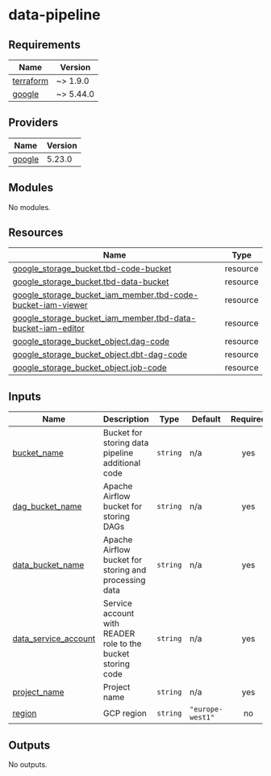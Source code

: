 # data-pipeline

<!-- BEGINNING OF PRE-COMMIT-TERRAFORM DOCS HOOK -->
## Requirements

| Name | Version |
|------|---------|
| <a name="requirement_terraform"></a> [terraform](#requirement\_terraform) | ~> 1.9.0 |
| <a name="requirement_google"></a> [google](#requirement\_google) | ~> 5.44.0 |

## Providers

| Name | Version |
|------|---------|
| <a name="provider_google"></a> [google](#provider\_google) | 5.23.0 |

## Modules

No modules.

## Resources

| Name | Type |
|------|------|
| [google_storage_bucket.tbd-code-bucket](https://registry.terraform.io/providers/hashicorp/google/latest/docs/resources/storage_bucket) | resource |
| [google_storage_bucket.tbd-data-bucket](https://registry.terraform.io/providers/hashicorp/google/latest/docs/resources/storage_bucket) | resource |
| [google_storage_bucket_iam_member.tbd-code-bucket-iam-viewer](https://registry.terraform.io/providers/hashicorp/google/latest/docs/resources/storage_bucket_iam_member) | resource |
| [google_storage_bucket_iam_member.tbd-data-bucket-iam-editor](https://registry.terraform.io/providers/hashicorp/google/latest/docs/resources/storage_bucket_iam_member) | resource |
| [google_storage_bucket_object.dag-code](https://registry.terraform.io/providers/hashicorp/google/latest/docs/resources/storage_bucket_object) | resource |
| [google_storage_bucket_object.dbt-dag-code](https://registry.terraform.io/providers/hashicorp/google/latest/docs/resources/storage_bucket_object) | resource |
| [google_storage_bucket_object.job-code](https://registry.terraform.io/providers/hashicorp/google/latest/docs/resources/storage_bucket_object) | resource |

## Inputs

| Name | Description | Type | Default | Required |
|------|-------------|------|---------|:--------:|
| <a name="input_bucket_name"></a> [bucket\_name](#input\_bucket\_name) | Bucket for storing data pipeline additional code | `string` | n/a | yes |
| <a name="input_dag_bucket_name"></a> [dag\_bucket\_name](#input\_dag\_bucket\_name) | Apache Airflow bucket for storing DAGs | `string` | n/a | yes |
| <a name="input_data_bucket_name"></a> [data\_bucket\_name](#input\_data\_bucket\_name) | Apache Airflow bucket for storing and processing data | `string` | n/a | yes |
| <a name="input_data_service_account"></a> [data\_service\_account](#input\_data\_service\_account) | Service account with READER role to the bucket storing code | `string` | n/a | yes |
| <a name="input_project_name"></a> [project\_name](#input\_project\_name) | Project name | `string` | n/a | yes |
| <a name="input_region"></a> [region](#input\_region) | GCP region | `string` | `"europe-west1"` | no |

## Outputs

No outputs.
<!-- END OF PRE-COMMIT-TERRAFORM DOCS HOOK -->
